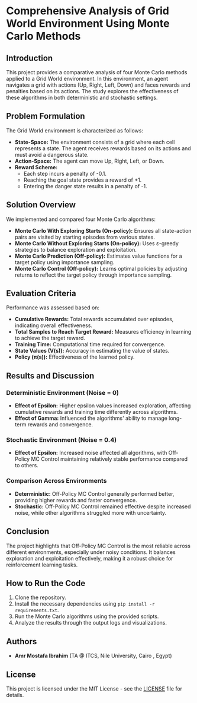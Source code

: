 # Comprehensive Analysis of Grid World Environment Using Monte Carlo Methods

## Introduction
This project provides a comparative analysis of four Monte Carlo methods applied to a Grid World environment. In this environment, an agent navigates a grid with actions (Up, Right, Left, Down) and faces rewards and penalties based on its actions. The study explores the effectiveness of these algorithms in both deterministic and stochastic settings.

## Problem Formulation
The Grid World environment is characterized as follows:
- **State-Space:** The environment consists of a grid where each cell represents a state. The agent receives rewards based on its actions and must avoid a dangerous state.
- **Action-Space:** The agent can move Up, Right, Left, or Down.
- **Reward Scheme:** 
  - Each step incurs a penalty of -0.1.
  - Reaching the goal state provides a reward of +1.
  - Entering the danger state results in a penalty of -1.

## Solution Overview
We implemented and compared four Monte Carlo algorithms:
- **Monte Carlo With Exploring Starts (On-policy):** Ensures all state-action pairs are visited by starting episodes from various states.
- **Monte Carlo Without Exploring Starts (On-policy):** Uses ε-greedy strategies to balance exploration and exploitation.
- **Monte Carlo Prediction (Off-policy):** Estimates value functions for a target policy using importance sampling.
- **Monte Carlo Control (Off-policy):** Learns optimal policies by adjusting returns to reflect the target policy through importance sampling.

## Evaluation Criteria
Performance was assessed based on:
- **Cumulative Rewards:** Total rewards accumulated over episodes, indicating overall effectiveness.
- **Total Samples to Reach Target Reward:** Measures efficiency in learning to achieve the target reward.
- **Training Time:** Computational time required for convergence.
- **State Values (V(s)):** Accuracy in estimating the value of states.
- **Policy (π(s)):** Effectiveness of the learned policy.

## Results and Discussion

### Deterministic Environment (Noise = 0)
- **Effect of Epsilon:** Higher epsilon values increased exploration, affecting cumulative rewards and training time differently across algorithms.
- **Effect of Gamma:** Influenced the algorithms' ability to manage long-term rewards and convergence.

### Stochastic Environment (Noise = 0.4)
- **Effect of Epsilon:** Increased noise affected all algorithms, with Off-Policy MC Control maintaining relatively stable performance compared to others.

### Comparison Across Environments
- **Deterministic:** Off-Policy MC Control generally performed better, providing higher rewards and faster convergence.
- **Stochastic:** Off-Policy MC Control remained effective despite increased noise, while other algorithms struggled more with uncertainty.

## Conclusion
The project highlights that Off-Policy MC Control is the most reliable across different environments, especially under noisy conditions. It balances exploration and exploitation effectively, making it a robust choice for reinforcement learning tasks.

## How to Run the Code
1. Clone the repository.
2. Install the necessary dependencies using `pip install -r requirements.txt`.
3. Run the Monte Carlo algorithms using the provided scripts.
4. Analyze the results through the output logs and visualizations.

## Authors
- **Amr Mostafa Ibrahim** (TA @ ITCS, Nile University, Cairo , Egypt)

## License
This project is licensed under the MIT License - see the [LICENSE](LICENSE) file for details.
